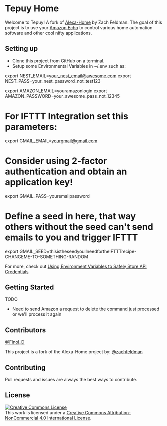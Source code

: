 # Tepuy Home

Welcome to Tepuy! A fork of [Alexa-Home](https://github.com/zachfeldman/alexa-home) by Zach Feldman. The goal of this project is to use your [Amazon Echo](http://amzn.to/1DO0ax3) to control various home automation software and other cool nifty applications.

## Setting up

* Clone this project from GitHub on a terminal.
* Setup some Environmental Variables in ~/.env such as:


export NEST_EMAIL=your_nest_email@awesome.com
export NEST_PASS=your_nest_password_not_test123

export AMAZON_EMAIL=youramazonlogin
export AMAZON_PASSWORD=your_awesome_pass_not_12345

# For IFTTT Integration set this parameters:

export GMAIL_EMAIL=yourgmail@gmail.com
# Consider using 2-factor authentication and obtain an application key!
export GMAIL_PASS=youremailpassword
# Define a seed in here, that way others without the seed can't send emails to you and trigger IFTTT
export GMAIL_SEED=thisistheseedyoullneedfortheIFTTTrecipe-CHANGEME-TO-SOMETHING-RANDOM



For more, check out [Using Environment Variables to Safely Store API Credentials](http://blog.zfeldman.com/2014-04-07-Using-Environment-Variables-to-Safely-Store-API-Credentials)

## Getting Started

TODO
* Need to send Amazon a request to delete the command just processed or we'll process it again

## Contributors

[@Finol_D](https://twitter.com/Finol_D)

This project is a fork of the Alexa-Home project by:
[@zachfeldman](https://twitter.com/zachfeldman)

## Contributing

Pull requests and issues are always the best ways to contribute.

## License

<a rel="license" href="http://creativecommons.org/licenses/by-nc/4.0/"><img alt="Creative Commons License" style="border-width:0" src="https://i.creativecommons.org/l/by-nc/4.0/88x31.png" /></a><br />This work is licensed under a <a rel="license" href="http://creativecommons.org/licenses/by-nc/4.0/">Creative Commons Attribution-NonCommercial 4.0 International License</a>.
